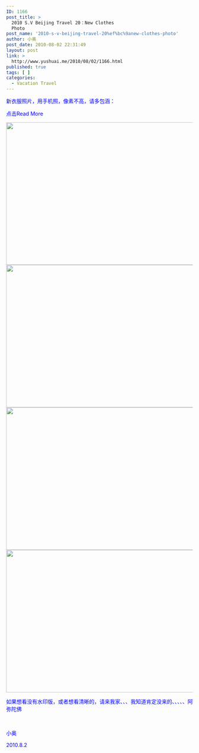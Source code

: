 ```yaml
---
ID: 1166
post_title: >
  2010 S.V Beijing Travel 20：New Clothes
  Photo
post_name: '2010-s-v-beijing-travel-20%ef%bc%9anew-clothes-photo'
author: 小奥
post_date: 2010-08-02 22:31:49
layout: post
link: >
  http://www.yushuai.me/2010/08/02/1166.html
published: true
tags: [ ]
categories:
  - Vacation Travel
---
```

<span style="color: #0000ff;">新衣服照片，用手机照，像素不高，请多包涵：</span>

<span style="color: #0000ff;">点击Read More<!--more--></span>

<img class="alignnone" title="图片1" src="http://image163.poco.cn/mypoco/myphoto/20100802/22/42697323201008022221369260080451719_004.jpg" alt="" width="512" height="384" />

<img class="alignnone" title="图片2" src="http://image163.poco.cn/mypoco/myphoto/20100802/22/42697323201008022221369260080451719_003.jpg" alt="" width="512" height="384" />

<img class="alignnone" title="图片4" src="http://image163.poco.cn/mypoco/myphoto/20100802/22/42697323201008022221369260080451719_002.jpg" alt="" width="512" height="384" />

<img class="alignnone" title="图片5" src="http://image163.poco.cn/mypoco/myphoto/20100802/22/42697323201008022221369260080451719_000.jpg" alt="" width="512" height="384" />

<span style="color: #0000ff;">如果想看没有水印版，或者想看清晰的，请来我家、、、我知道肯定没来的、、、、、阿弥陀佛</span>

<span style="color: #0000ff;"> </span>

<span style="color: #0000ff;">小奥</span>

<span style="color: #0000ff;">2010.8.2</span>